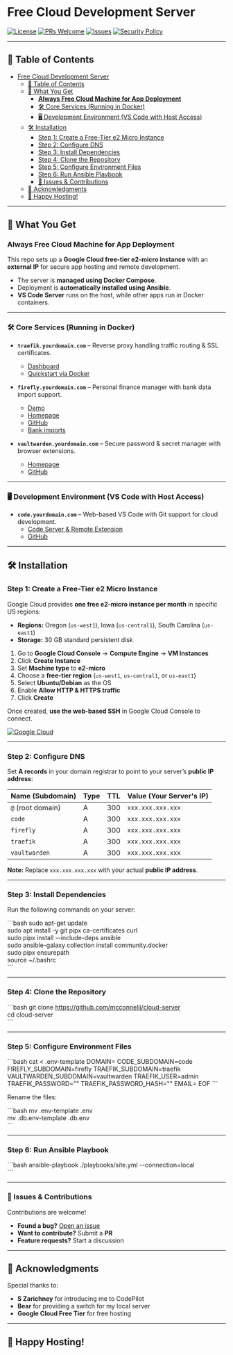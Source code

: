 # Free Cloud Development Server

[![License](https://img.shields.io/badge/license-MIT-blue)](https://github.com/mcconnellj/cloud-server/blob/main/LICENSE) 
[![PRs Welcome](https://img.shields.io/badge/PRs-welcome-brightgreen.svg)](https://github.com/mcconnellj/cloud-server/pulls) 
[![Issues](https://img.shields.io/github/issues/mcconnellj/cloud-server)](https://github.com/mcconnellj/cloud-server/issues) 
[![Security Policy](https://img.shields.io/badge/security-policy-red)](https://github.com/mcconnellj/cloud-server/security/policy)  

---

## 📌 Table of Contents  

- [Free Cloud Development Server](#free-cloud-development-server)
  - [📌 Table of Contents](#-table-of-contents)
  - [🚀 What You Get](#-what-you-get)
    - [**Always Free Cloud Machine for App Deployment**](#always-free-cloud-machine-for-app-deployment)
    - [🛠️ Core Services (Running in Docker)](#️-core-services-running-in-docker)
    - [🖥️ Development Environment (VS Code with Host Access)](#️-development-environment-vs-code-with-host-access)
  - [🛠️ Installation](#️-installation)
    - [Step 1: Create a Free-Tier e2 Micro Instance](#step-1-create-a-free-tier-e2-micro-instance)
    - [Step 2: Configure DNS](#step-2-configure-dns)
    - [Step 3: Install Dependencies](#step-3-install-dependencies)
    - [Step 4: Clone the Repository](#step-4-clone-the-repository)
    - [Step 5: Configure Environment Files](#step-5-configure-environment-files)
    - [Step 6: Run Ansible Playbook](#step-6-run-ansible-playbook)
    - [📝 Issues \& Contributions](#-issues--contributions)
  - [🙏 Acknowledgments](#-acknowledgments)
  - [🎉 Happy Hosting!](#-happy-hosting)

---

## 🚀 What You Get  

### **Always Free Cloud Machine for App Deployment**  

This repo sets up a **Google Cloud free-tier e2-micro instance** with an **external IP** for secure app hosting and remote development.  

- The server is **managed using Docker Compose**.  
- Deployment is **automatically installed using Ansible**.  
- **VS Code Server** runs on the host, while other apps run in Docker containers.

---

### 🛠️ Core Services (Running in Docker)  

- **`traefik.yourdomain.com`** – Reverse proxy handling traffic routing & SSL certificates.  
  - [Dashboard](https://doc.traefik.io/traefik/operations/dashboard/)  
  - [Quickstart via Docker](https://doc.traefik.io/traefik/getting-started/quick-start/)  

- **`firefly.yourdomain.com`** – Personal finance manager with bank data import support.  
  - [Demo](https://demo.firefly-iii.org/login)  
  - [Homepage](https://www.firefly-iii.org)  
  - [GitHub](https://github.com/firefly-iii/firefly-iii)  
  - [Bank imports](https://docs.firefly-iii.org/references/data-importer/third-party-tools/)  

- **`vaultwarden.yourdomain.com`** – Secure password & secret manager with browser extensions.  
  - [Homepage](https://www.vaultwarden.ca)  
  - [GitHub](https://github.com/dani-garcia/vaultwarden)  

---

### 🖥️ Development Environment (VS Code with Host Access)  

- **`code.yourdomain.com`** – Web-based VS Code with Git support for cloud development.  
  - [Code Server & Remote Extension](https://code.visualstudio.com/docs/remote/vscode-server)  
  - [GitHub](https://github.com/coder/code-server)  

---

## 🛠️ Installation  

### Step 1: Create a Free-Tier e2 Micro Instance  

Google Cloud provides **one free e2-micro instance per month** in specific US regions:  

- **Regions:** Oregon (`us-west1`), Iowa (`us-central1`), South Carolina (`us-east1`)  
- **Storage:** 30 GB standard persistent disk  

1. Go to **Google Cloud Console** → **Compute Engine** → **VM Instances**  
2. Click **Create Instance**  
3. Set **Machine type** to **e2-micro**  
4. Choose a **free-tier region** (`us-west1`, `us-central1`, or `us-east1`)  
5. Select **Ubuntu/Debian** as the OS  
6. Enable **Allow HTTP & HTTPS traffic**  
7. Click **Create**  

Once created, **use the web-based SSH** in Google Cloud Console to connect.  

[![Google Cloud](https://img.shields.io/badge/Google_Cloud-4285F4?style=for-the-badge&logo=google-cloud&logoColor=white)](https://cloud.google.com/compute/docs/instances/creating-instance-with-custom-machine-type)  

---

### Step 2: Configure DNS  

Set **A records** in your domain registrar to point to your server’s **public IP address**:  

| Name (Subdomain) | Type | TTL  | Value (Your Server's IP) |
|------------------|------|------|--------------------------|
| `@` (root domain) | A    | 300  | `xxx.xxx.xxx.xxx`        |
| `code`           | A    | 300  | `xxx.xxx.xxx.xxx`        |
| `firefly`        | A    | 300  | `xxx.xxx.xxx.xxx`        |
| `traefik`        | A    | 300  | `xxx.xxx.xxx.xxx`        |
| `vaultwarden`    | A    | 300  | `xxx.xxx.xxx.xxx`        |

**Note:** Replace `xxx.xxx.xxx.xxx` with your actual **public IP address**.  

---

### Step 3: Install Dependencies  

Run the following commands on your server:  

\`\`\`bash
sudo apt-get update  
sudo apt install -y git pipx ca-certificates curl  
sudo pipx install --include-deps ansible  
sudo ansible-galaxy collection install community.docker  
sudo pipx ensurepath  
source ~/.bashrc  
\`\`\`  

---

### Step 4: Clone the Repository  

\`\`\`bash
git clone https://github.com/mcconnellj/cloud-server  
cd cloud-server  
\`\`\`  

---

### Step 5: Configure Environment Files  

\`\`\`bash
cat <<EOF > .env-template
DOMAIN=
CODE_SUBDOMAIN=code
FIREFLY_SUBDOMAIN=firefly
TRAEFIK_SUBDOMAIN=traefik
VAULTWARDEN_SUBDOMAIN=vaultwarden
TRAEFIK_USER=admin
TRAEFIK_PASSWORD=""
TRAEFIK_PASSWORD_HASH=""
EMAIL=
EOF
\`\`\`  

Rename the files:  

\`\`\`bash
mv .env-template .env  
mv .db.env-template .db.env  
\`\`\`  

---

### Step 6: Run Ansible Playbook  

\`\`\`bash
ansible-playbook ./playbooks/site.yml --connection=local  
\`\`\`  

---

### 📝 Issues & Contributions  

Contributions are welcome!  

- **Found a bug?** [Open an issue](https://github.com/mcconnellj/cloud-server/issues)  
- **Want to contribute?** Submit a **PR**  
- **Feature requests?** Start a discussion  

---

## 🙏 Acknowledgments  

Special thanks to:  
- **S Zarichney** for introducing me to CodePilot  
- **Bear** for providing a switch for my local server  
- **Google Cloud Free Tier** for free hosting  

---

## 🎉 Happy Hosting!  
